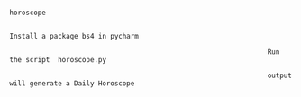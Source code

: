 

                                                                         horoscope
                                                                       
                                                                       Install a package bs4 in pycharm
                                                                         
                                                                    Run the script  horoscope.py
                                                                    
                                                                    output will generate a Daily Horoscope
